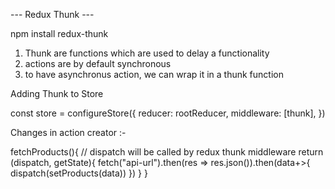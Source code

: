 --- Redux Thunk ---

npm install redux-thunk

1.  Thunk are functions which are used to delay a functionality
2.  actions are by default synchronous
3.  to have asynchronus action, we can wrap it in a thunk function

Adding Thunk to Store

const store = configureStore({
  reducer: rootReducer,
  middleware: [thunk],
})

Changes in action creator :-

fetchProducts(){
    // dispatch will be called by redux thunk middleware
    return (dispatch, getState){
        fetch("api-url").then(res => res.json()).then(data+>{
            dispatch(setProducts(data))
        })
    }
}